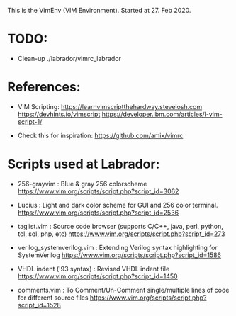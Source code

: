This is the VimEnv (VIM Environment).
Started at 27. Feb 2020.

TODO:
=====
* Clean-up ./labrador/vimrc_labrador

References:
===========
* VIM Scripting:
  <https://learnvimscriptthehardway.stevelosh.com>
  <https://devhints.io/vimscript>
  <https://developer.ibm.com/articles/l-vim-script-1/>

* Check this for inspiration:
    <https://github.com/amix/vimrc>

Scripts used at Labrador:
=========================
 * 256-grayvim : Blue & gray 256 colorscheme
    <https://www.vim.org/scripts/script.php?script_id=3062>

 * Lucius : Light and dark color scheme for GUI and 256 color terminal.
    <https://www.vim.org/scripts/script.php?script_id=2536>

 * taglist.vim : Source code browser (supports C/C++, java, perl, python, tcl, sql, php, etc)
    <https://www.vim.org/scripts/script.php?script_id=273>

 * verilog_systemverilog.vim : Extending Verilog syntax highlighting for SystemVerilog
    <https://www.vim.org/scripts/script.php?script_id=1586>

 * VHDL indent ('93 syntax) : Revised VHDL indent file
    <https://www.vim.org/scripts/script.php?script_id=1450>

 * comments.vim : To Comment/Un-Comment single/multiple lines of code for different source files
    <https://www.vim.org/scripts/script.php?script_id=1528>
